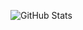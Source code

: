 ![GitHub Stats](https://github-readme-stats.vercel.app/api?username=AndGO-dev&theme=transparent&bg_color=000&border_color=30A3DC&show_icons=true&icon_color=30A3DC&title_color=E94D5F&text_color=FFF)
